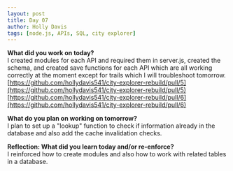 ```yaml
---
layout: post
title: Day 07
author: Holly Davis
tags: [node.js, APIs, SQL, city explorer]
---
```


**What did you work on today?**  
I created modules for each API and required them in server.js, created the schema, and created save functions for each API which are all working correctly at the moment except for trails which I will troubleshoot tomorrow.  
[https://github.com/hollydavis541/city-explorer-rebuild/pull/5](https://github.com/hollydavis541/city-explorer-rebuild/pull/5)  
[https://github.com/hollydavis541/city-explorer-rebuild/pull/6](https://github.com/hollydavis541/city-explorer-rebuild/pull/6)  

**What do you plan on working on tomorrow?**  
I plan to set up a "lookup" function to check if information already in the database and also add the cache invalidation checks.

**Reflection: What did you learn today and/or re-enforce?**  
I reinforced how to create modules and also how to work with related tables in a database. 


